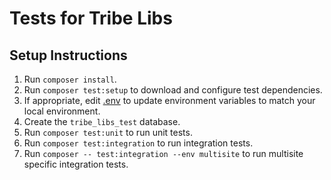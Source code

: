# Tests for Tribe Libs

## Setup Instructions

1. Run `composer install`.
2. Run `composer test:setup` to download and configure test dependencies.
3. If appropriate, edit [.env](.env) to update environment variables to match your local environment.
4. Create the `tribe_libs_test` database.
5. Run `composer test:unit` to run unit tests.
6. Run `composer test:integration` to run integration tests.
7. Run `composer -- test:integration --env multisite` to run multisite specific integration tests.
